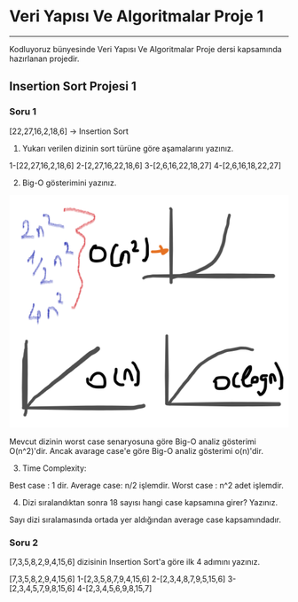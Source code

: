 # Veri Yapısı Ve Algoritmalar Proje 1
---
Kodluyoruz bünyesinde Veri Yapısı Ve Algoritmalar Proje dersi kapsamında hazırlanan projedir.

## Insertion Sort Projesi 1

### Soru 1
[22,27,16,2,18,6] -> Insertion Sort

1. Yukarı verilen dizinin sort türüne göre aşamalarını yazınız.

1-[22,27,16,2,18,6]
2-[2,27,16,22,18,6]
3-[2,6,16,22,18,27]
4-[2,6,16,18,22,27] 

2. Big-O gösterimini yazınız.

![Big-O analitik düzlem resim](https://raw.githubusercontent.com/Kodluyoruz/taskforce/main/veri-yapilari-algoritmalar/big-o/figures/big-o-grafik.png)

Mevcut dizinin worst case senaryosuna göre Big-O analiz gösterimi O(n^2)'dir. Ancak avarage case'e göre Big-O analiz gösterimi o(n)'dir.

3. Time Complexity: 

Best case   : 1 dir.
Average case: n/2 işlemdir.
Worst case  : n^2 adet işlemdir. 

4. Dizi sıralandıktan sonra 18 sayısı hangi case kapsamına girer? Yazınız.

Sayı dizi sıralamasında ortada yer aldığından average case kapsamındadır.

### Soru 2

[7,3,5,8,2,9,4,15,6] dizisinin Insertion Sort'a göre ilk 4 adımını yazınız.

  [7,3,5,8,2,9,4,15,6]
1-[2,3,5,8,7,9,4,15,6]
2-[2,3,4,8,7,9,5,15,6]
3-[2,3,4,5,7,9,8,15,6]
4-[2,3,4,5,6,9,8,15,7]



